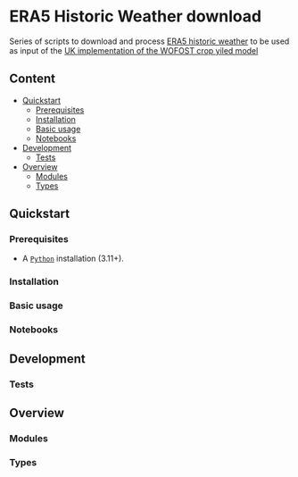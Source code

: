 # ERA5 Historic Weather download
Series of scripts to download and process [ERA5 historic weather](https://cds.climate.copernicus.eu/cdsapp#!/dataset/reanalysis-era5-single-levels?tab=overview) to be used as input of the [UK implementation of the WOFOST crop yiled model](https://github.com/mcmancini/UkWofost)

## Content
- [Quickstart](#quickstart)
  - [Prerequisites](#prerequisites)
  - [Installation](#installation)
  - [Basic usage](#basic-usage)
  - [Notebooks](#notebooks)
- [Development](#development)
  - [Tests](#tests)
- [Overview](#overview)
  - [Modules](#modules)
  - [Types](#types)
## Quickstart

### Prerequisites
- A [`Python`](https://www.python.org/) installation (3.11+).

### Installation

### Basic usage

### Notebooks

## Development

### Tests

## Overview

### Modules

### Types